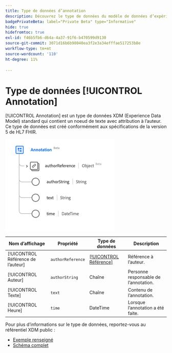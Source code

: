 ```yaml
---
title: Type de données d’annotation
description: Découvrez le type de données du modèle de données d’expérience d’annotation (XDM).
badgePrivateBeta: label="Private Beta" type="Informative"
hide: true
hidefromtoc: true
exl-id: f46b5fb6-d64a-4a37-91f6-b470599d9130
source-git-commit: 3071d16b6b98040ea3f2e3a34efffae517253b8e
workflow-type: tm+mt
source-wordcount: '110'
ht-degree: 11%

---
```


# Type de données [!UICONTROL Annotation]

[!UICONTROL Annotation] est un type de données XDM (Experience Data Model) standard qui contient un noeud de texte avec attribution à l’auteur. Ce type de données est créé conformément aux spécifications de la version 5 de HL7 FHIR.

![Structure de type de données d’annotation](../../../images/healthcare/data-types/annotation.png)

| Nom d’affichage | Propriété | Type de données | Description |
| --- | --- | --- | --- |
| [!UICONTROL Référence de l’auteur] | `authorReference` | [[!UICONTROL Référence]](../data-types/reference.md) | Référence à l’auteur. |
| [!UICONTROL Auteur] | `authorString` | Chaîne | Personne responsable de l’annotation. |
| [!UICONTROL Texte] | `text` | Chaîne | Contenu de l’annotation. |
| [!UICONTROL Heure] | `time` | DateTime | Lorsque l’annotation a été faite. |

Pour plus d’informations sur le type de données, reportez-vous au référentiel XDM public :

* [Exemple renseigné](https://github.com/adobe/xdm/blob/master/extensions/industry/healthcare/fhir/datatypes/annotation.example.1.json)
* [Schéma complet](https://github.com/adobe/xdm/blob/master/extensions/industry/healthcare/fhir/datatypes/annotation.schema.json)
